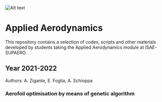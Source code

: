 ![Alt text](https://upload.wikimedia.org/wikipedia/commons/3/3d/ISAE_SUPAERO_72_cmjn.png)
# Applied Aerodynamics
This repository contains a selection of codes, scripts and other materials developed by students taking the Applied Aerodynamics module at ISAE-SUPAERO. 

## Year 2021-2022

Authors: A. Zigante, E. Foglia, A. Schioppa

### Aerofoil optimisation by means of genetic algorithm

